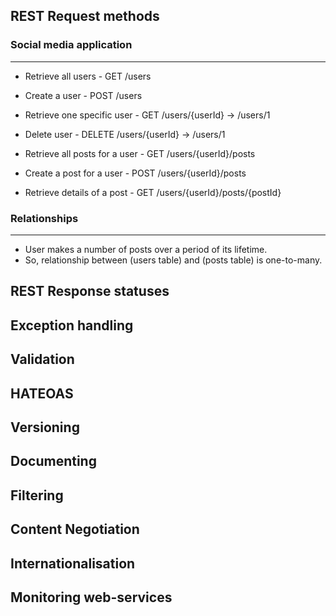 ## REST Request methods

### Social media application
------------------------------------
- Retrieve all users - GET /users
- Create a user - POST /users
- Retrieve one specific user - GET /users/{userId} -> /users/1
- Delete user - DELETE /users/{userId} -> /users/1


- Retrieve all posts for a user - GET /users/{userId}/posts
- Create a post for a user - POST /users/{userId}/posts
- Retrieve details of a post - GET /users/{userId}/posts/{postId}

### Relationships
------------------------------------
- User makes a number of posts over a period of its lifetime.
- So, relationship between (users table) and (posts table) is one-to-many.

## REST Response statuses
## Exception handling
## Validation
## HATEOAS
## Versioning
## Documenting
## Filtering
## Content Negotiation
## Internationalisation
## Monitoring web-services
